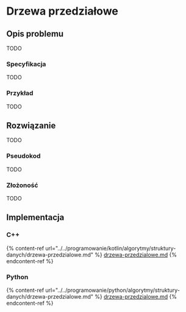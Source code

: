 # Drzewa przedziałowe

## Opis problemu

TODO

### Specyfikacja

TODO

### Przykład

TODO

## Rozwiązanie

TODO

### Pseudokod

TODO

### Złożoność

TODO

## Implementacja

### C++

{% content-ref url="../../programowanie/kotlin/algorytmy/struktury-danych/drzewa-przedzialowe.md" %}
[drzewa-przedzialowe.md](../../programowanie/kotlin/algorytmy/struktury-danych/drzewa-przedzialowe.md)
{% endcontent-ref %}

### Python

{% content-ref url="../../programowanie/python/algorytmy/struktury-danych/drzewa-przedzialowe.md" %}
[drzewa-przedzialowe.md](../../programowanie/python/algorytmy/struktury-danych/drzewa-przedzialowe.md)
{% endcontent-ref %}
